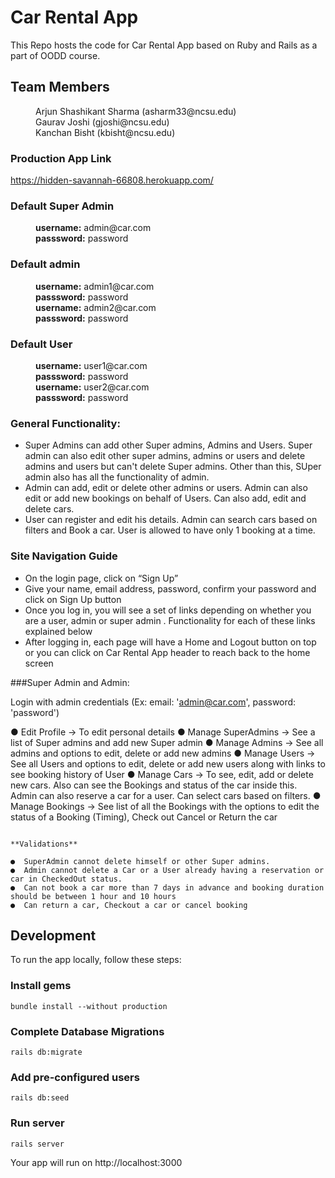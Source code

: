 # Car Rental App
This Repo hosts the code for Car Rental App based on Ruby and Rails as a part of OODD course.

## Team Members
<dd>Arjun Shashikant Sharma (asharm33@ncsu.edu)</dd>
<dd>Gaurav Joshi (gjoshi@ncsu.edu)</dd>
<dd>Kanchan Bisht (kbisht@ncsu.edu)</dd>

### Production App Link
https://hidden-savannah-66808.herokuapp.com/

### Default Super Admin
<dd><b>username:</b> admin@car.com</dd>
<dd><b>passsword:</b> password</dd>

### Default admin
<dd><b>username:</b> admin1@car.com</dd>
<dd><b>passsword:</b> password</dd>

<dd><b>username:</b> admin2@car.com</dd>
<dd><b>passsword:</b> password</dd>

### Default User
<dd><b>username:</b> user1@car.com</dd>
<dd><b>passsword:</b> password</dd>

<dd><b>username:</b> user2@car.com</dd>
<dd><b>passsword:</b> password</dd>

### General Functionality:

* Super Admins can add other Super admins, Admins and Users. Super admin can also edit other super admins, admins or users and delete admins and users but can't delete Super admins. Other than this, SUper admin also has all the functionality of admin.
* Admin can add, edit or delete other admins or users. Admin can also edit or add new bookings on behalf of Users. Can also add, edit and delete cars.
* User can register and edit his details. Admin can search cars based on filters and Book a car. User is allowed to have only 1 booking at a time.

### Site Navigation Guide 

* On the login page, click on “Sign Up”
* Give your name, email address, password, confirm your password and click on Sign Up button
* Once you log in, you will see a set of links depending on whether you are a user, admin or super admin . Functionality for each of these links explained below
* After logging in, each page will have a Home and Logout button on top or you can click on Car Rental App header to reach back to the home screen

###Super Admin and Admin:

Login with admin credentials (Ex: email: 'admin@car.com', password: 'password')

● Edit Profile -> To edit personal details
● Manage SuperAdmins -> See a list of Super admins and add new Super admin
● Manage Admins -> See all admins and options to edit, delete or add new admins
● Manage Users -> See all Users and options to edit, delete or add new users along with links to see booking history of User
● Manage Cars -> To see, edit, add or delete new cars. Also can see the Bookings and status of the car inside this. Admin can also reserve a car for a user. Can select cars based on filters.
● Manage Bookings -> See list of all the Bookings with the options to edit the status of a Booking (Timing), Check out Cancel or Return the car
```

**Validations**

●  SuperAdmin cannot delete himself or other Super admins.
●  Admin cannot delete a Car or a User already having a reservation or car in CheckedOut status.
●  Can not book a car more than 7 days in advance and booking duration should be between 1 hour and 10 hours
●  Can return a car, Checkout a car or cancel booking
```

## Development
To run the app locally, follow these steps:

### Install gems
```
bundle install --without production
```

### Complete Database Migrations
```
rails db:migrate
```

### Add pre-configured users
```
rails db:seed
```

### Run server
```
rails server
```

Your app will run on http://localhost:3000
```
